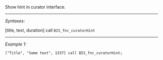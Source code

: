 Show hint in curator interface.


---
*Syntaxes:*

[title, text, duration] call `BIS_fnc_curatorHint`

---
*Example 1:*

```sqf
["Title", "Some text", 1337] call BIS_fnc_curatorHint;
```